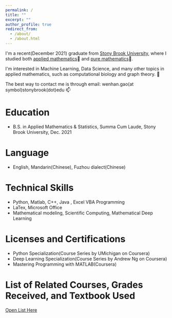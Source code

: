 ```yaml
---
permalink: /
title: ""
excerpt: ""
author_profile: true
redirect_from: 
  - /about/
  - /about.html
---
```

I'm a recent(December 2021) graduate from [Stony Brook University](https://www.stonybrook.edu/), where I studied both [applied mathematics](https://www.stonybrook.edu/commcms/ams/)📙 and [pure mathematics](http://www.math.stonybrook.edu/)📕.

I'm interested in Machine Learning, Data Science, and many other topics in applied mathematics, such as computational biology and graph theory. 👀

The best way to contact me is through email: wenhan.gao(at symbol)stonybrook(dot)edu 📫

Education
======
* B.S. in Applied Mathematics & Statistics, Summa Cum Laude, Stony Brook University, Dec. 2021

Language
======
* English, Mandarin(Chinese), Fuzhou dialect(Chinese)

Technical Skills
======
* Python, Matlab, C++, Java , Excel VBA Programming
* LaTex, Microsoft Office
* Mathematical modeling, Scientific Computing, Mathematical Deep Learning

Licenses and Certifications
======
* Python Specialization(Course Series by UMichigan on Coursera)
* Deep Learning Specialization(Course Series by Andrew Ng on Coursera)
* Mastering Programming with MATLAB(Coursera)

List of Related Courses, Grades Received, and Textbook Used
======
[Open List Here](https://github.com/wenhangao21/personal-website/blob/master/files/Related_Course.pdf)



